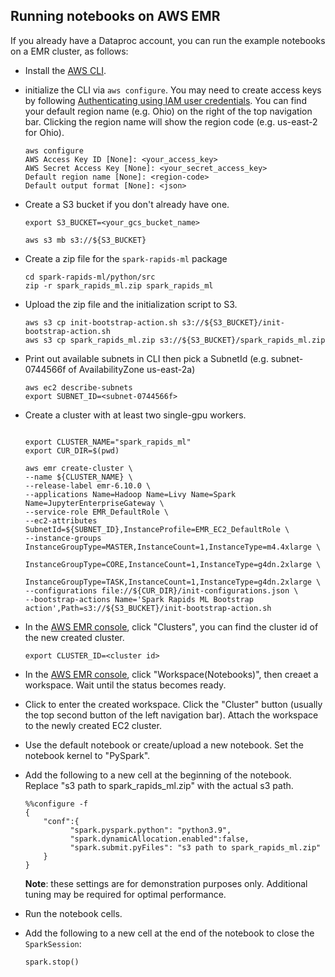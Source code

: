 ## Running notebooks on AWS EMR 

If you already have a Dataproc account, you can run the example notebooks on a EMR cluster, as follows:
- Install the [AWS CLI](https://docs.aws.amazon.com/emr/latest/EMR-on-EKS-DevelopmentGuide/setting-up-cli.html).
- initialize the CLI via `aws configure`. You may need to create access keys by following [Authenticating using IAM user credentials](https://docs.aws.amazon.com/cli/latest/userguide/cli-authentication-user.html). You can find your default region name (e.g. Ohio) on the right of the top navigation bar. Clicking the region name will show the region code (e.g. us-east-2 for Ohio). 
  ```
  aws configure
  AWS Access Key ID [None]: <your_access_key>
  AWS Secret Access Key [None]: <your_secret_access_key>
  Default region name [None]: <region-code>
  Default output format [None]: <json>
  ```
- Create a S3 bucket if you don't already have one.
  ```
  export S3_BUCKET=<your_gcs_bucket_name>

  aws s3 mb s3://${S3_BUCKET}
  ```
- Create a zip file for the `spark-rapids-ml` package
  ```
  cd spark-rapids-ml/python/src
  zip -r spark_rapids_ml.zip spark_rapids_ml
  ```
- Upload the zip file and the initialization script to S3.
  ```
  aws s3 cp init-bootstrap-action.sh s3://${S3_BUCKET}/init-bootstrap-action.sh
  aws s3 cp spark_rapids_ml.zip s3://${S3_BUCKET}/spark_rapids_ml.zip
  ```
- Print out available subnets in CLI then pick a SubnetId (e.g. subnet-0744566f of AvailabilityZone us-east-2a) 

  ```
  aws ec2 describe-subnets
  export SUBNET_ID=<subnet-0744566f>
  ```

- Create a cluster with at least two single-gpu workers.

  ```

  export CLUSTER_NAME="spark_rapids_ml"
  export CUR_DIR=$(pwd)

  aws emr create-cluster \
  --name ${CLUSTER_NAME} \
  --release-label emr-6.10.0 \
  --applications Name=Hadoop Name=Livy Name=Spark Name=JupyterEnterpriseGateway \
  --service-role EMR_DefaultRole \
  --ec2-attributes SubnetId=${SUBNET_ID},InstanceProfile=EMR_EC2_DefaultRole \
  --instance-groups InstanceGroupType=MASTER,InstanceCount=1,InstanceType=m4.4xlarge \
                    InstanceGroupType=CORE,InstanceCount=1,InstanceType=g4dn.2xlarge \
                    InstanceGroupType=TASK,InstanceCount=1,InstanceType=g4dn.2xlarge \
  --configurations file://${CUR_DIR}/init-configurations.json \
  --bootstrap-actions Name='Spark Rapids ML Bootstrap action',Path=s3://${S3_BUCKET}/init-bootstrap-action.sh
  ```
- In the [AWS EMR console](https://console.aws.amazon.com/emr/), click "Clusters", you can find the cluster id of the new created cluster. 
  ```
  export CLUSTER_ID=<cluster id>
  ```
- In the [AWS EMR console](https://console.aws.amazon.com/emr/), click "Workspace(Notebooks)", then creaet a workspace. Wait until the status becomes ready. 

- Click to enter the created workspace. Click the "Cluster" button (usually the top second button of the left navigation bar). Attach the workspace to the newly created EC2 cluster.     

- Use the default notebook or create/upload a new notebook. Set the notebook kernel to "PySpark".  

- Add the following to a new cell at the beginning of the notebook. Replace "s3 path to spark\_rapids\_ml.zip" with the actual s3 path.  
  ```
  %%configure -f
  {
      "conf":{
            "spark.pyspark.python": "python3.9",
            "spark.dynamicAllocation.enabled":false,
            "spark.submit.pyFiles": "s3 path to spark_rapids_ml.zip"
      }
  }
  
  ```
  **Note**: these settings are for demonstration purposes only.  Additional tuning may be required for optimal performance.
- Run the notebook cells.  
- Add the following to a new cell at the end of the notebook to close the `SparkSession`:
  ```
  spark.stop()
  ```
